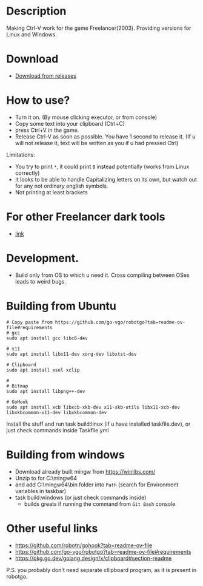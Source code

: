 # Description

Making Ctrl-V work for the game Freelancer(2003).
Providing versions for Linux and Windows.

# Download

- [Download from releases](<https://github.com/darklab8/fl-darkctrlv/releases>)

# How to use?

- Turn it on. (By mouse clicking executor, or from console)
- Copy some text into your clipboard (Ctrl+C)
- press Ctrl+V in the game.
- Release Ctrl-V as soon as possible. You have 1 second to release it. (If u will not release it, text will be written as you if u had pressed Ctrl)

Limitations:
- You try to print `*`, it could print `8` instead potentially (works from Linux correctly)
- It looks to be able to handle Capitalizing letters on its own, but watch out for any not ordinary english symbols.
- Not printing at least brackets

# For other Freelancer dark tools

- [link](<https://darklab8.github.io/blog/community_freelancer.html>)

# Development.

- Build only from OS to which u need it. Cross compiling between OSes leads to weird bugs.

# Building from Ubuntu

```
# Copy paste from https://github.com/go-vgo/robotgo?tab=readme-ov-file#requirements
# gcc
sudo apt install gcc libc6-dev

# x11
sudo apt install libx11-dev xorg-dev libxtst-dev

# Clipboard
sudo apt install xsel xclip

#
# Bitmap
sudo apt install libpng++-dev

# GoHook
sudo apt install xcb libxcb-xkb-dev x11-xkb-utils libx11-xcb-dev libxkbcommon-x11-dev libxkbcommon-dev
```

Install the stuff and run task build:linux (if u have installed taskfile.dev), or just check commands inside Taskfile.yml

# Building from windows

- Download already built mingw from https://winlibs.com/
- Unzip to for C:\mingw64
- and add C:\mingw64\bin folder into `Path` (search for Environment variables in taskbar)
- task build:windows (or just check commands inside)
    - builds greats if running the command from `Git Bash` console

# Other useful links

- https://github.com/robotn/gohook?tab=readme-ov-file
- https://github.com/go-vgo/robotgo?tab=readme-ov-file#requirements
- https://pkg.go.dev/golang.design/x/clipboard#section-readme

P.S. you probably don't need separate cllipboard program, as it is present in robotgo.
